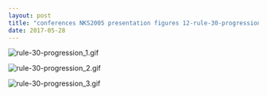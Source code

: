 ```yaml
---
layout: post
title: "conferences NKS2005 presentation figures 12-rule-30-progression rule-30-progression.nb"
date: 2017-05-28
---
```


![rule-30-progression_1.gif](../../../assets/2017/05/28/rule-30-progression-500px/rule-30-progression_1.gif)

![rule-30-progression_2.gif](../../../assets/2017/05/28/rule-30-progression-500px/rule-30-progression_2.gif)

![rule-30-progression_3.gif](../../../assets/2017/05/28/rule-30-progression-500px/rule-30-progression_3.gif)

